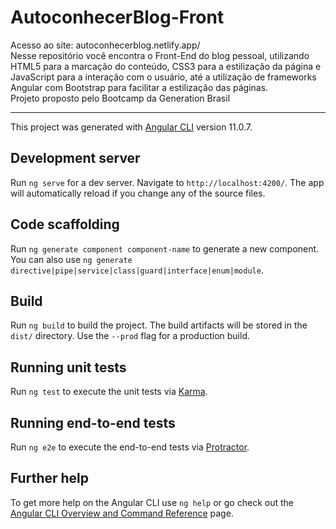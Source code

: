 # AutoconhecerBlog-Front
Acesso ao site: autoconhecerblog.netlify.app/
<br> Nesse repositório você encontra o Front-End do blog pessoal, utilizando HTML5 para a marcação do conteúdo, CSS3 para a estilização da página e JavaScript para a interação com o usuário, até a utilização de frameworks Angular com Bootstrap para facilitar a estilização das páginas. 
<br> Projeto proposto pelo Bootcamp da Generation Brasil 

______________________________________________________________________________________________________________________________

This project was generated with [Angular CLI](https://github.com/angular/angular-cli) version 11.0.7.

## Development server

Run `ng serve` for a dev server. Navigate to `http://localhost:4200/`. The app will automatically reload if you change any of the source files.

## Code scaffolding

Run `ng generate component component-name` to generate a new component. You can also use `ng generate directive|pipe|service|class|guard|interface|enum|module`.

## Build

Run `ng build` to build the project. The build artifacts will be stored in the `dist/` directory. Use the `--prod` flag for a production build.

## Running unit tests

Run `ng test` to execute the unit tests via [Karma](https://karma-runner.github.io).

## Running end-to-end tests

Run `ng e2e` to execute the end-to-end tests via [Protractor](http://www.protractortest.org/).

## Further help

To get more help on the Angular CLI use `ng help` or go check out the [Angular CLI Overview and Command Reference](https://angular.io/cli) page.
